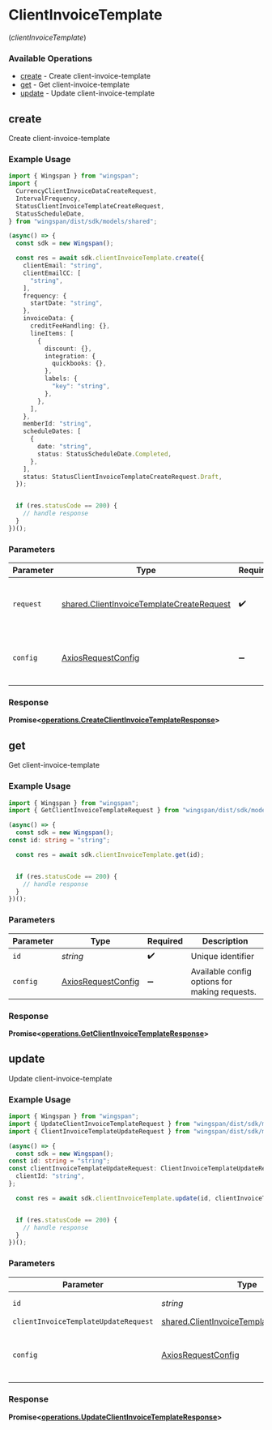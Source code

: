 # ClientInvoiceTemplate
(*clientInvoiceTemplate*)

### Available Operations

* [create](#create) - Create client-invoice-template
* [get](#get) - Get client-invoice-template
* [update](#update) - Update client-invoice-template

## create

Create client-invoice-template

### Example Usage

```typescript
import { Wingspan } from "wingspan";
import {
  CurrencyClientInvoiceDataCreateRequest,
  IntervalFrequency,
  StatusClientInvoiceTemplateCreateRequest,
  StatusScheduleDate,
} from "wingspan/dist/sdk/models/shared";

(async() => {
  const sdk = new Wingspan();

  const res = await sdk.clientInvoiceTemplate.create({
    clientEmail: "string",
    clientEmailCC: [
      "string",
    ],
    frequency: {
      startDate: "string",
    },
    invoiceData: {
      creditFeeHandling: {},
      lineItems: [
        {
          discount: {},
          integration: {
            quickbooks: {},
          },
          labels: {
            "key": "string",
          },
        },
      ],
    },
    memberId: "string",
    scheduleDates: [
      {
        date: "string",
        status: StatusScheduleDate.Completed,
      },
    ],
    status: StatusClientInvoiceTemplateCreateRequest.Draft,
  });


  if (res.statusCode == 200) {
    // handle response
  }
})();
```

### Parameters

| Parameter                                                                                              | Type                                                                                                   | Required                                                                                               | Description                                                                                            |
| ------------------------------------------------------------------------------------------------------ | ------------------------------------------------------------------------------------------------------ | ------------------------------------------------------------------------------------------------------ | ------------------------------------------------------------------------------------------------------ |
| `request`                                                                                              | [shared.ClientInvoiceTemplateCreateRequest](../../models/shared/clientinvoicetemplatecreaterequest.md) | :heavy_check_mark:                                                                                     | The request object to use for the request.                                                             |
| `config`                                                                                               | [AxiosRequestConfig](https://axios-http.com/docs/req_config)                                           | :heavy_minus_sign:                                                                                     | Available config options for making requests.                                                          |


### Response

**Promise<[operations.CreateClientInvoiceTemplateResponse](../../models/operations/createclientinvoicetemplateresponse.md)>**


## get

Get client-invoice-template

### Example Usage

```typescript
import { Wingspan } from "wingspan";
import { GetClientInvoiceTemplateRequest } from "wingspan/dist/sdk/models/operations";

(async() => {
  const sdk = new Wingspan();
const id: string = "string";

  const res = await sdk.clientInvoiceTemplate.get(id);


  if (res.statusCode == 200) {
    // handle response
  }
})();
```

### Parameters

| Parameter                                                    | Type                                                         | Required                                                     | Description                                                  |
| ------------------------------------------------------------ | ------------------------------------------------------------ | ------------------------------------------------------------ | ------------------------------------------------------------ |
| `id`                                                         | *string*                                                     | :heavy_check_mark:                                           | Unique identifier                                            |
| `config`                                                     | [AxiosRequestConfig](https://axios-http.com/docs/req_config) | :heavy_minus_sign:                                           | Available config options for making requests.                |


### Response

**Promise<[operations.GetClientInvoiceTemplateResponse](../../models/operations/getclientinvoicetemplateresponse.md)>**


## update

Update client-invoice-template

### Example Usage

```typescript
import { Wingspan } from "wingspan";
import { UpdateClientInvoiceTemplateRequest } from "wingspan/dist/sdk/models/operations";
import { ClientInvoiceTemplateUpdateRequest } from "wingspan/dist/sdk/models/shared";

(async() => {
  const sdk = new Wingspan();
const id: string = "string";
const clientInvoiceTemplateUpdateRequest: ClientInvoiceTemplateUpdateRequest = {
  clientId: "string",
};

  const res = await sdk.clientInvoiceTemplate.update(id, clientInvoiceTemplateUpdateRequest);


  if (res.statusCode == 200) {
    // handle response
  }
})();
```

### Parameters

| Parameter                                                                                              | Type                                                                                                   | Required                                                                                               | Description                                                                                            |
| ------------------------------------------------------------------------------------------------------ | ------------------------------------------------------------------------------------------------------ | ------------------------------------------------------------------------------------------------------ | ------------------------------------------------------------------------------------------------------ |
| `id`                                                                                                   | *string*                                                                                               | :heavy_check_mark:                                                                                     | Unique identifier                                                                                      |
| `clientInvoiceTemplateUpdateRequest`                                                                   | [shared.ClientInvoiceTemplateUpdateRequest](../../models/shared/clientinvoicetemplateupdaterequest.md) | :heavy_minus_sign:                                                                                     | N/A                                                                                                    |
| `config`                                                                                               | [AxiosRequestConfig](https://axios-http.com/docs/req_config)                                           | :heavy_minus_sign:                                                                                     | Available config options for making requests.                                                          |


### Response

**Promise<[operations.UpdateClientInvoiceTemplateResponse](../../models/operations/updateclientinvoicetemplateresponse.md)>**

